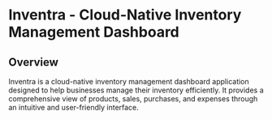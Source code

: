 # Inventra - Cloud-Native Inventory Management Dashboard

## Overview
Inventra is a cloud-native inventory management dashboard application designed to help businesses manage their inventory efficiently. It provides a comprehensive view of products, sales, purchases, and expenses through an intuitive and user-friendly interface.

